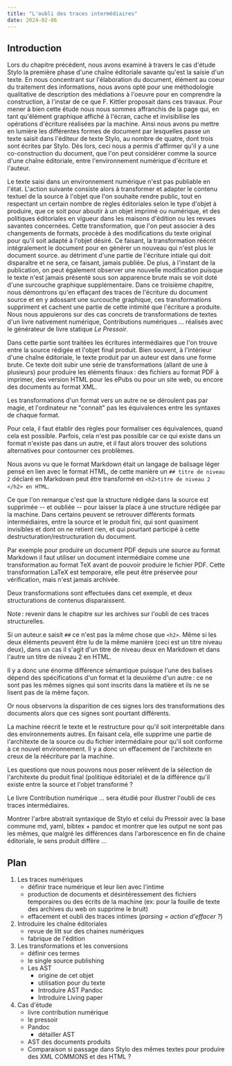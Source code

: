 ```yaml
---
title: "L'oubli des traces intermédiaires"
date: 2024-02-06
---
```


## Introduction

Lors du chapitre précédent, nous avons examiné à travers le cas d'étude Stylo
la première phase d'une chaîne éditoriale savante qu'est la saisie d'un texte.
En nous concentrant sur l'élaboration du document, élément au coeur du
traitement des informations, nous avons opté pour une méthodologie qualitative
de description des médiations à l'oeuvre pour en comprendre la construction, à
l'instar de ce que F. Kittler proposait dans ces travaux. 
Pour mener à bien cette étude nous nous sommes affranchis de la page qui, en
tant qu'élément graphique affiché à l'écran, cache et invisibilise les
opérations d'écriture réalisées par la machine.
Ainsi nous avons pu mettre en lumière les différentes formes de document par
lesquelles passe un texte saisit dans l'éditeur de texte Stylo, au nombre de
quatre, dont trois sont écrites par Stylo.
Dès lors, ceci nous a permis d'affirmer qu'il y a une co-construction du
document, que l'on peut considérer comme la source d'une chaîne éditoriale,
entre l'environnement numérique d'écriture et l'auteur.  

Le texte saisi dans un environnement numérique n'est pas publiable en l'état.
L'action suivante consiste alors à transformer et adapter le contenu
textuel de la source à l'objet que l'on souhaite rendre public, tout en
respectant un certain nombre de règles éditoriales selon le type d'objet à
produire, que ce soit pour aboutir à un objet imprimé ou numérique, et des
politiques éditoriales en vigueur dans les maisons d'édition ou les revues
savantes concernées.
Cette transformation, que l'on peut associer à des changements de formats,
procède à des modifications du texte original pour qu'il soit adapté à l'objet
désiré.
Ce faisant, la transformation réécrit intégralement le document pour en générer
un nouveau qui n'est plus le document source. au détriment d'une partie de
l'écriture intiale qui doit disparaître et ne sera, ce faisant, jamais publiée.
De plus, à l'instant de la publication, on peut également observer une nouvelle
modification puisque le texte n'est jamais présenté sous son apparence brute
mais se voit doté d'une surcouche graphique supplémentaire.
Dans ce troisième chapitre, nous démontrons qu'en effaçant des traces de
l'écriture du document source et en y adossant une surcouche graphique, ces
transformations suppriment et cachent une partie de cette intimité que
l'écriture a produite.
Nous nous appuierons sur des cas concrets de transformations de textes d'un
livre nativement numérique, Contributions numériques ... réalisés avec le
générateur de livre statique _Le Pressoir_.

Dans cette partie sont traitées les écritures intermédiaires que l'on trouve
entre la source rédigée et l'objet final produit.
Bien souvent, à l'intérieur d'une chaîne éditoriale, le texte produit par un
auteur est dans une forme brute.
Ce texte doit subir une série de transformations (allant de une à plusieurs)
pour produire les éléments finaux : des fichiers au format PDF à imprimer, des
version HTML pour les ePubs ou pour un site web, ou encore des documents au
format XML.

Les transformations d'un format vers un autre ne se déroulent pas par magie, et
l'ordinateur ne "connait" pas les équivalences entre les syntaxes de chaque format.

Pour cela, il faut établir des règles pour formaliser ces équivalences, quand
cela est possible.
Parfois, cela n'est pas possible car ce qui existe dans un format n'existe pas
dans un autre, et il faut alors trouver des solutions alternatives pour
contourner ces problèmes.

Nous avons vu que le format Markdown était un langage de balisage léger pensé en
lien avec le format HTML, de cette manière un `## titre de niveau 2` déclaré en
Markdown peut être transformé en `<h2>titre de niveau 2 </h2> en HTML`.

Ce que l'on remarque c'est que la structure rédigée dans la source est supprimée
-- et oubliée -- pour laisser la place à une structure rédigée par la machine.
Dans certains peuvent se retrouver différents formats intermédiaires, entre la
source et le produit fini, qui sont quasiment invisibles et dont on ne retient
rien, et qui pourtant participé à cette destructuration/restructuration du
document.

Par exemple pour produire un document PDF depuis une source au format Markdown
il faut utiliser un document intermédiaire comme une transformation au format
TeX avant de pouvoir produire le fichier PDF.
Cette transformation LaTeX est temporaire, elle peut être préservée pour
vérification, mais n'est jamais archivée.

Deux transformations sont effectuées dans cet exemple, et deux structurations de
contenus disparaissent.

Note : revenir dans le chapitre sur les archives sur l'oubli de ces traces
structurelles.

Si un auteur.e saisit `##` ce n'est pas la même chose que `<h2>`.
Même si les deux éléments peuvent être lu de la même manière (ceci est un titre
niveau deux), dans un cas il s'agit d'un titre de niveau deux en Markdown et
dans l'autre un titre de niveau 2 en HTML.

Il y a donc une énorme différence sémantique puisque l'une des balises dépend
des spécifications d'un format et la deuxième d'un autre : ce ne sont pas les
mêmes signes qui sont inscrits dans la matière et ils ne se lisent pas de la
même façon.

Or nous observons la disparition de ces signes lors des transformations des
documents alors que ces signes sont pourtant différents.

La machine réécrit le texte et le restructure pour qu'il soit interprétable dans
des environnements autres.
En faisant cela, elle supprime une partie de l'architexte de la source ou du
fichier intermédiaire pour qu'il soit conforme à ce nouvel environnement.
Il y a donc un effacement de l'architexte en creux de la réécriture par la
machine.

Les questions que nous pouvons nous poser relèvent de la sélection de
l'architexte du produit final (politique éditoriale) et de la différence qu'il
existe entre la source et l'objet transformé ?

Le livre Contribution numérique ... sera étudié pour illustrer l'oubli de ces
traces intermédiaires.

Montrer l'arbre abstrait syntaxique de Stylo et celui du Pressoir avec la base
commune md, yaml, bibtex + pandoc et montrer que les output ne sont pas les
mêmes, que malgré les différences dans l'arborescence en fin de chaine
éditoriale, le sens produit diffère ...

## Plan

1. Les traces numériques
    - définir trace numérique et leur lien avec l'intime
    - production de documents et désintéressement des fichiers temporaires ou
      des écrits de la machine (ex: pour la fouille de texte des archives du web
on supprime le bruit)
    - effacement et oubli des traces intimes (_parsing = action d'effacer ?_)
2. Introduire les chaîne éditoriales 
    - revue de litt sur des chaines numériques
    - fabrique de l'édition
3. Les transformations et les conversions
    - définir ces termes
    - le single source publishing
    -  Les AST
        - origine de cet objet
        - utilisation pour du texte
        - Introduire AST Pandoc
        - Introduire Living paper
4. Cas d'étude
    - livre contribution numérique
    - le pressoir
    - Pandoc
        - détailler AST
    - AST des documents produits
    - Comparaison si passage dans Stylo des mêmes textes pour produire des XML
      COMMONS et des HTML ?

